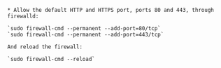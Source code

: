     * Allow the default HTTP and HTTPS port, ports 80 and 443, through firewalld: 
    
    `sudo firewall-cmd --permanent --add-port=80/tcp`
    `sudo firewall-cmd --permanent --add-port=443/tcp`

    And reload the firewall: 
    
    `sudo firewall-cmd --reload`